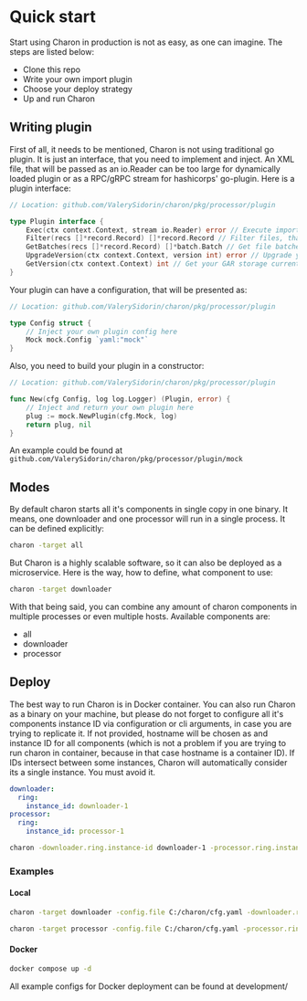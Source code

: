 # Quick start
Start using Charon in production is not as easy, as one can imagine. The steps are listed below:
- Clone this repo
- Write your own import plugin
- Choose your deploy strategy
- Up and run Charon

## Writing plugin
First of all, it needs to be mentioned, Charon is not using traditional go plugin. It is just an interface, that you need to implement and inject. An XML file, that will be passed as an io.Reader can be too large for dynamically loaded plugin or as a RPC/gRPC stream for hashicorps' go-plugin. 
Here is a plugin interface:
```go
// Location: github.com/ValerySidorin/charon/pkg/processor/plugin

type Plugin interface {
	Exec(ctx context.Context, stream io.Reader) error // Execute import
	Filter(recs []*record.Record) []*record.Record // Filter files, that you want to import
	GetBatches(recs []*record.Record) []*batch.Batch // Get file batches, if you want to process them in some order
	UpgradeVersion(ctx context.Context, version int) error // Upgrade your GAR storage version
	GetVersion(ctx context.Context) int // Get your GAR storage current version
}
```
Your plugin can have a configuration, that will be presented as:
```go
// Location: github.com/ValerySidorin/charon/pkg/processor/plugin

type Config struct {
    // Inject your own plugin config here
	Mock mock.Config `yaml:"mock"`
}
```
Also, you need to build your plugin in a constructor:
```go
// Location: github.com/ValerySidorin/charon/pkg/processor/plugin

func New(cfg Config, log log.Logger) (Plugin, error) {
    // Inject and return your own plugin here
	plug := mock.NewPlugin(cfg.Mock, log)
	return plug, nil
}
```
An example could be found at `github.com/ValerySidorin/charon/pkg/processor/plugin/mock`

## Modes
By default charon starts all it's components in single copy in one binary. It means, one downloader and one processor will run in a single process. It can be defined explicitly:
```sh
charon -target all
```
But Charon is a highly scalable software, so it can also be deployed as a microservice. Here is the way, how to define, what component to use:
```sh
charon -target downloader
```
With that being said, you can combine any amount of charon components in multiple processes or even multiple hosts. Available components are:
- all
- downloader
- processor

## Deploy
The best way to run Charon is in Docker container. You can also run Charon as a binary on your machine, but please do not forget to configure all it's components instance ID via configuration or cli arguments, in case you are trying to replicate it. If not provided, hostname will be chosen as and instance ID for all components (which is not a problem if you are trying to run charon in container, because in that case hostname is a container ID). If IDs intersect between some instances, Charon will automatically consider its a single instance. You must avoid it.
```yaml
downloader:
  ring:
    instance_id: downloader-1
processor:
  ring:
    instance_id: processor-1
```
```sh
charon -downloader.ring.instance-id downloader-1 -processor.ring.instance-id processor-1
```
### Examples
#### Local
```sh
charon -target downloader -config.file C:/charon/cfg.yaml -downloader.ring.instance-id downloader-1 -downloader.temp-dir C:/charon/downloader -downloader.polling-interval 10s 
```
```sh
charon -target processor -config.file C:/charon/cfg.yaml -processor.ring.instance-id processor-1 -processor.plugin.mock.type mock
```
#### Docker
```sh
docker compose up -d
```
All example configs for Docker deployment can be found at development/